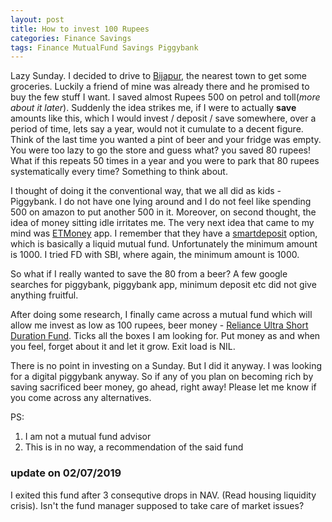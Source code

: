 ```yaml
---
layout: post
title: How to invest 100 Rupees
categories: Finance Savings
tags: Finance MutualFund Savings Piggybank
---
```


Lazy Sunday. I decided to drive to [Bijapur](https://en.wikipedia.org/wiki/Bijapur), the nearest town to get some groceries. Luckily a friend of mine was already there and he promised to buy the few stuff I want. I saved almost Rupees 500 on petrol and toll(*more about it later*). Suddenly the idea strikes me, if I were to actually **save** amounts like this, which I would invest / deposit / save somewhere, over a period of time, lets say a year, would not it cumulate to a decent figure. Think of the last time you wanted a pint of beer and your fridge was empty. You were too lazy to go the store and guess what? you saved 80 rupees! What if this repeats 50 times in a year and you were to park that 80 rupees systematically every time? Something to think about.

I thought of doing it the conventional way, that we all did as kids - Piggybank. I do not have one lying around and I do not feel like spending 500 on amazon to put another 500 in it. Moreover, on second thought, the idea of money sitting idle irritates me. The very next idea that came to my mind was [ETMoney](https://www.etmoney.com/) app. I remember that they have a [smartdeposit](https://www.etmoney.com/smartdeposit) option, which is basically a liquid mutual fund. Unfortunately the minimum amount is 1000. I tried FD with SBI, where again, the minimum amount is 1000.

So what if I really wanted to save the 80 from a beer? A few google searches for piggybank, piggybank app, minimum deposit etc did not give anything fruitful.          

After doing some research, I finally came across a mutual fund which will allow me invest as low as 100 rupees, beer money - [Reliance Ultra Short Duration Fund](https://www.reliancemutual.com/FundsAndPerformance/Pages/Reliance-Ultra-Short-Duration-Fund.aspx). Ticks all the boxes I am looking for. Put money as and when you feel, forget about it and let it grow. Exit load is NIL.

There is no point in investing on a Sunday. But I did it anyway. I was looking for a digital piggybank anyway. So if any of you plan on becoming rich by saving sacrificed beer money, go ahead, right away! Please let me know if you come across any alternatives.

PS:
1. I am not a mutual fund advisor
2. This is in no way, a recommendation of the said fund

### update on 02/07/2019

I exited this fund after 3 consequtive drops in NAV. (Read housing liquidity crisis). Isn't the fund manager supposed to take care of market issues?
